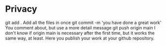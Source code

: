 # Privacy

git add .
Add all the files in once
git commit -m 'you have done a great work'
You comment about, but use a more detail message
git push origin main
I don't know if origin main is necessary after the first time, but it works the same way, at least.
Here you publish your work at your github repository.